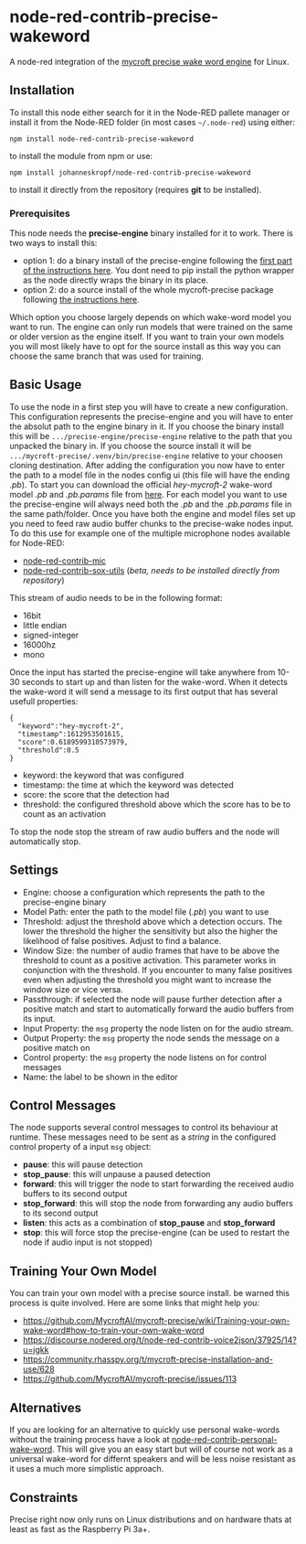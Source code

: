 # node-red-contrib-precise-wakeword
A node-red integration of the [mycroft precise wake word engine](https://github.com/MycroftAI/mycroft-precise) for Linux.
## Installation
To install this node either search for it in the Node-RED pallete manager or install it from the Node-RED folder (in most cases `~/.node-red`)
using either:
```
npm install node-red-contrib-precise-wakeword
```
to install the module from npm or use:
```
npm install johanneskropf/node-red-contrib-precise-wakeword
```
to install it directly from the repository (requires **git** to be installed).
### Prerequisites
This node needs the **precise-engine** binary installed for it to work. There is two ways to install this:
+ option 1: do a binary install of the precise-engine following the [first part of the instructions here](https://github.com/MycroftAI/mycroft-precise/blob/dev/README.md#binary-install).
You dont need to pip install the python wrapper as the node directly wraps the binary in its place.
+ option 2: do a source install of the whole mycroft-precise package following [the instructions here](https://github.com/MycroftAI/mycroft-precise/blob/dev/README.md#source-install).

Which option you choose largely depends on which wake-word model you want to run. The engine can only run models that were trained on the same or older version
as the engine itself. If you want to train your own models you will most likely have to opt for the source install as this way you can choose the same branch that was used for training.
## Basic Usage
To use the node in a first step you will have to create a new configuration. This configuration represents the precise-engine and you will have to enter the 
absolut path to the engine binary in it. If you choose the binary install this will be `.../precise-engine/precise-engine` relative to the path that you unpacked
the binary in. If you choose the source install it will be `.../mycroft-precise/.venv/bin/precise-engine` relative to your choosen cloning destination.
After adding the configuration you now have to enter the path to a model file in the nodes config ui (this file will have the ending *.pb*).
To start you can download the official *hey-mycroft-2* wake-word model *.pb* and *.pb.params* file from [here](https://github.com/MycroftAI/precise-data/tree/models).
For each model you want to use the precise-engine will always need both the *.pb* and the *.pb.params* file in the same path/folder.
Once you have both the engine and model files set up you need to feed raw audio buffer chunks to the precise-wake nodes input.
To do this use for example one of the multiple microphone nodes available for Node-RED:
+ [node-red-contrib-mic](https://flows.nodered.org/node/node-red-contrib-mic)
+ [node-red-contrib-sox-utils](https://github.com/johanneskropf/node-red-contrib-sox-utils) (*beta, needs to be installed directly from repository*)

This stream of audio needs to be in the following format:
+ 16bit
+ little endian
+ signed-integer
+ 16000hz
+ mono

Once the input has started the precise-engine will take anywhere from 10-30 seconds to start up and than listen for the wake-word.
When it detects the wake-word it will send a message to its first output that has several usefull properties:
```
{
  "keyword":"hey-mycroft-2",
  "timestamp":1612953501615,
  "score":0.6189599310573979,
  "threshold":0.5
}
```
+ keyword: the keyword that was configured
+ timestamp: the time at which the keyword was detected
+ score: the score that the detection had
+ threshold: the configured threshold above which the score has to be to count as an activation

To stop the node stop the stream of raw audio buffers and the node will automatically stop.

## Settings
+ Engine: choose a configuration which represents the path to the precise-engine binary
+ Model Path: enter the path to the model file (*.pb*) you want to use
+ Threshold: adjust the threshold above which a detection occurs. The lower the threshold the higher the sensitivity but also the higher the likelihood of false
positives. Adjust to find a balance.
+ Window Size: the number of audio frames that have to be above the threshold to count as a positive activation. This parameter works in conjunction with the threshold. If you encounter to many false positives even when adjusting the threshold you might want to increase the window size or vice versa.
+ Passthrough: if selected the node will pause further detection after a positive match and start to automatically forward the audio buffers from its input. 
+ Input Property: the `msg` property the node listen on for the audio stream.
+ Output Property: the `msg` property the node sends the message on a positive match on
+ Control property: the `msg` property the node listens on for control messages
+ Name: the label to be shown in the editor

## Control Messages
The node supports several control messages to control its behaviour at runtime. These messages need to be sent as a *string* in the configured control
property of a input `msg` object:
+ **pause**: this will pause detection
+ **stop_pause**: this will unpause a paused detection
+ **forward**: this will trigger the node to start forwarding the received audio buffers to its second output
+ **stop_forward**: this will stop the node from forwarding any audio buffers to its second output
+ **listen**: this acts as a combination of **stop_pause** and **stop_forward**
+ **stop**: this will force stop the precise-engine (can be used to restart the node if audio input is not stopped)

## Training Your Own Model
You can train your own model with a precise source install.
be warned this process is quite involved. Here are some links that might help you:
+ https://github.com/MycroftAI/mycroft-precise/wiki/Training-your-own-wake-word#how-to-train-your-own-wake-word
+ https://discourse.nodered.org/t/node-red-contrib-voice2json/37925/14?u=jgkk
+ https://community.rhasspy.org/t/mycroft-precise-installation-and-use/628
+ https://github.com/MycroftAI/mycroft-precise/issues/113

## Alternatives
If you are looking for an alternative to quickly use personal wake-words without the training process have a look at [node-red-contrib-personal-wake-word](https://github.com/johanneskropf/node-red-contrib-personal-wake-word).
This will give you an easy start but will of course not work as a universal wake-word for differnt speakers and will be less noise resistant as it uses a much more simplistic approach.

## Constraints
Precise right now only runs on Linux distributions and on hardware thats at least as fast as the Raspberry Pi 3a+.
